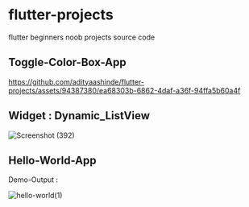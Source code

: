 # flutter-projects
flutter beginners noob projects source code

## Toggle-Color-Box-App

https://github.com/adityaashinde/flutter-projects/assets/94387380/ea68303b-6862-4daf-a36f-94ffa5b60a4f

## Widget : Dynamic_ListView

![Screenshot (392)](https://github.com/adityaashinde/flutter-projects/assets/94387380/ff2fddd4-fd22-4cd4-8043-1ec452d961f6)

## Hello-World-App
Demo-Output : 

![hello-world(1)](https://github.com/adityaashinde/flutter-projects/assets/94387380/0a20d5b6-3559-4420-8bbf-d92d3aa5027a)

